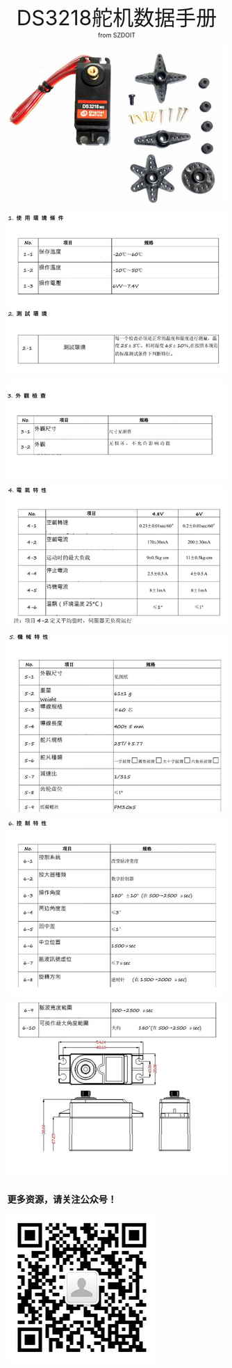 <center> <font size=10> DS3218舵机数据手册 </font></center>

<center> from SZDOIT </center>





![ds32180](ds32180.jpg)

![ds32181](ds32181.jpg)

![ds32182](ds32182.jpg)

![ds32183](ds32183.jpg)

![ds32184](ds32184.jpg)

![ds32185](ds32185.jpg)

![ds32186](ds32186.jpg)

 

## 更多资源，请关注公众号！

![wps101010](wps101010.png)
